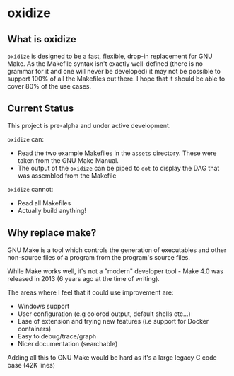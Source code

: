 oxidize
=======

## What is oxidize

`oxidize` is designed to be a fast, flexible, drop-in replacement for GNU Make.
As the Makefile syntax isn't exactly well-defined (there is no grammar for it and one will never be developed) it may not be possible to support 100% of all the Makefiles out there.
I hope that it should be able to cover 80% of the use cases.

## Current Status

This project is pre-alpha and under active development.

`oxidize` can:

- Read the two example Makefiles in the `assets` directory. These were taken from the GNU Make Manual.
- The output of the `oxidize` can be piped to `dot` to display the DAG that was assembled from the Makefile

`oxidize` cannot:
- Read all Makefiles
- Actually build anything!

## Why replace make?

GNU Make is a tool which controls the generation of executables and other non-source files of a program from the program's source files.

While Make works well, it's not a "modern" developer tool - Make 4.0 was released in 2013 (6 years ago at the time of writing).

The areas where I feel that it could use improvement are:

- Windows support
- User configuration (e.g colored output, default shells etc...)
- Ease of extension and trying new features (i.e support for Docker containers)
- Easy to debug/trace/graph
- Nicer documentation (searchable)

Adding all this to GNU Make would be hard as it's a large legacy C code base (42K lines)